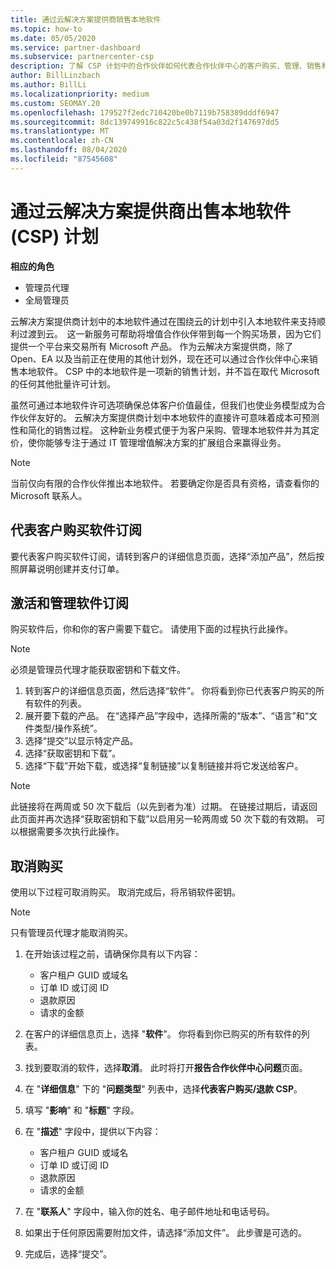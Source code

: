 ```yaml
---
title: 通过云解决方案提供商销售本地软件
ms.topic: how-to
ms.date: 05/05/2020
ms.service: partner-dashboard
ms.subservice: partnercenter-csp
description: 了解 CSP 计划中的合作伙伴如何代表合作伙伴中心的客户购买、管理、销售和取消本地软件订阅。
author: BillLinzbach
ms.author: BillLi
ms.localizationpriority: medium
ms.custom: SEOMAY.20
ms.openlocfilehash: 179527f2edc710420be0b7119b758389dddf6947
ms.sourcegitcommit: 8dc139749916c822c5c438f54a03d2f147697dd5
ms.translationtype: MT
ms.contentlocale: zh-CN
ms.lasthandoff: 08/04/2020
ms.locfileid: "87545608"
---
```

# <a name="sell-on-premise-software-through-the-cloud-solution-provider-csp-program"></a>通过云解决方案提供商出售本地软件 (CSP) 计划

**相应的角色**

- 管理员代理
- 全局管理员

云解决方案提供商计划中的本地软件通过在围绕云的计划中引入本地软件来支持顺利过渡到云。  这一新服务可帮助将增值合作伙伴带到每一个购买场景，因为它们提供一个平台来交易所有 Microsoft 产品。 作为云解决方案提供商，除了 Open、EA 以及当前正在使用的其他计划外，现在还可以通过合作伙伴中心来销售本地软件。 CSP 中的本地软件是一项新的销售计划，并不旨在取代 Microsoft 的任何其他批量许可计划。 
 
虽然可通过本地软件许可选项确保总体客户价值最佳，但我们也使业务模型成为合作伙伴友好的。 云解决方案提供商计划中本地软件的直接许可意味着成本可预测性和简化的销售过程。 这种新业务模式便于为客户采购、管理本地软件并为其定价，使你能够专注于通过 IT 管理增值解决方案的扩展组合来赢得业务。 

>[!NOTE]
>当前仅向有限的合作伙伴推出本地软件。 若要确定你是否具有资格，请查看你的 Microsoft 联系人。 


## <a name="buy-software-subscriptions-on-behalf-of-customers"></a>代表客户购买软件订阅

要代表客户购买软件订阅，请转到客户的详细信息页面，选择“添加产品”，然后按照屏幕说明创建并支付订单。

## <a name="activate-and-manage-software-subscriptions"></a>激活和管理软件订阅

购买软件后，你和你的客户需要下载它。 请使用下面的过程执行此操作。 

>[!NOTE]
>必须是管理员代理才能获取密钥和下载文件。 

1. 转到客户的详细信息页面，然后选择“软件”。 你将看到你已代表客户购买的所有软件的列表。 
2.  展开要下载的产品。 在“选择产品”字段中，选择所需的“版本”、“语言”和“文件类型/操作系统”。 
3.  选择“提交”以显示特定产品。 
4.  选择“获取密钥和下载”。 
5.  选择“下载”开始下载，或选择“复制链接”以复制链接并将它发送给客户。 

>[!NOTE]
>此链接将在两周或 50 次下载后（以先到者为准）过期。 在链接过期后，请返回此页面并再次选择“获取密钥和下载”以启用另一轮两周或 50 次下载的有效期。 可以根据需要多次执行此操作。 


## <a name="cancel-a-purchase"></a>取消购买

使用以下过程可取消购买。 取消完成后，将吊销软件密钥。 

>[!NOTE]
>只有管理员代理才能取消购买。 

1.  在开始该过程之前，请确保你具有以下内容： 
    - 客户租户 GUID 或域名
    - 订单 ID 或订阅 ID
    - 退款原因
    - 请求的金额

2.  在客户的详细信息页上，选择 "**软件**"。 你将看到你已购买的所有软件的列表。 

3.  找到要取消的软件，选择**取消**。 此时将打开**报告合作伙伴中心问题**页面。 

4.  在 "**详细信息**" 下的 "**问题类型**" 列表中，选择**代表客户购买/退款 CSP**。

5.  填写 "**影响**" 和 "**标题**" 字段。 

6.  在 "**描述**" 字段中，提供以下内容： 
    -   客户租户 GUID 或域名
    -   订单 ID 或订阅 ID
    -   退款原因
    -   请求的金额

7.  在 "**联系人**" 字段中，输入你的姓名、电子邮件地址和电话号码。 

8.  如果出于任何原因需要附加文件，请选择“添加文件”。 此步骤是可选的。 

9.  完成后，选择“提交”。 